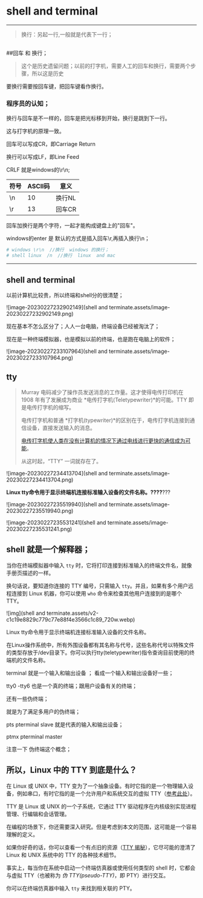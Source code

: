 # shell and terminal

---

>换行：另起一行,一般就是代表下一行；  
>
>





## 

##回车 和 换行；

>这个是历史遗留问题；以前的打字机，需要人工的回车和换行，需要两个步骤，所以这是历史

要换行需要按回车键，把回车键看作换行。

### 程序员的认知；

换行与回车是不一样的，回车是把光标移到开始，换行是跳到下一行。

这与打字机的原理一致。

回车可以写成CR，即Carriage Return

换行可以写成LF，即Line Feed

CRLF 就是windows的\r\n;

| 符号 | ASCII码 | 意义   |
| ---- | ------- | ------ |
| \n   | 10      | 换行NL |
| \r   | 13      | 回车CR |

回车加换行是两个字符，一起才能构成键盘上的"回车"。

windows的enter 是  默认的方式是插入回车\r,再插入换行\n； 

```php
# windows \r\n  //换行  windows 的换行；
# shell linux  /n  //换行  linux  and mac
```



---



## shell and terminal



以前计算机比较贵，所以终端和shell分的很清楚；

![image-20230227232902149](shell and terminate.assets/image-20230227232902149.png)

现在基本不怎么区分了；人人一台电脑，终端设备已经被淘汰了；

现在是一种终端模拟器，也是模拟以前的终端，也是跑在电脑上的软件；

![image-20230227233107964](shell and terminate.assets/image-20230227233107964.png)



## tty

>Murray 电码减少了操作员发送消息的工作量。这才使得电传打印机在 1908 年有了发展成为商业 *电传打字机(Teletypewriter)*的可能。TTY 即是电传打字机的缩写。
>
>电传打字机和普通 *打字机(typewriter)*的区别在于，电传打字机连接到通信设备，直接发送输入的消息。
>
>[电传打字机使人类在没有计算机的情况下通过电线进行更快的通信成为可能](https://link.zhihu.com/?target=https%3A//en.wikipedia.org/wiki/Teletype_Corporation%23/media/File%3AWhat-is-teletype.jpg)。
>
>从这时起，“TTY” 一词就存在了。



![image-20230227234413704](shell and terminate.assets/image-20230227234413704.png)





**Linux tty命令用于显示终端机连接标准输入设备的文件名称。????**???

![image-20230227235519940](shell and terminate.assets/image-20230227235519940.png)

![image-20230227235531241](shell and terminate.assets/image-20230227235531241.png)

## shell  就是一个解释器；



当你在终端模拟器中输入 `tty` 时，它将打印连接到标准输入的终端文件名，就像手册页描述的一样。



换句话说，要知道你连接的 TTY 编号，只需输入 `tty`。并且，如果有多个用户远程连接到 Linux 机器，你可以使用 `who` 命令来检查其他用户连接到的是哪个 TTY。

![img](shell and terminate.assets/v2-c1c19e8829c779c77e88f4e3566c1c89_720w.webp)

Linux tty命令用于显示终端机连接标准输入设备的文件名称。

在Linux操作系统中，所有外围设备都有其名称与代号，这些名称代号以特殊文件的类型存放于/dev目录下。你可以执行tty(teletypewriter)指令查询目前使用的终端机的文件名称。

terminal 就是一个输入和输出设备 ； 看成一个输入和输出设备好一些；



 tty0 -tty6 也是一个真的终端；跟用户设备有关的终端；

 还有一些伪终端；

就是为了满足多用户的伪终端；

pts pterminal slave    就是代表的输入和输出设备；

ptmx pterminal master

注意一下 伪终端这个概念；





## 所以，Linux 中的 TTY 到底是什么？

在 Linux 或 UNIX 中，TTY 变为了一个抽象设备。有时它指的是一个物理输入设备，例如串口，有时它指的是一个允许用户和系统交互的虚拟 TTY（[参考此处](https://link.zhihu.com/?target=https%3A//unix.stackexchange.com/questions/4126/what-is-the-exact-difference-between-a-terminal-a-shell-a-tty-and-a-con)）。

TTY 是 Linux 或 UNIX 的一个子系统，它通过 TTY 驱动程序在内核级别实现进程管理、行编辑和会话管理。

在编程的场景下，你还需要深入研究。但是考虑到本文的范围，这可能是一个容易理解的定义。

如果你好奇的话，你可以查看一个有点旧的资源（[TTY 揭秘](https://link.zhihu.com/?target=https%3A//www.linusakesson.net/programming/tty/index.php)），它尽可能的澄清了 Linux 和 UNIX 系统中的 TTY 的各种技术细节。

事实上，每当你在系统中启动一个终端仿真器或使用任何类型的 shell 时，它都会与虚拟 TTY（也被称为 *伪 TTY(pseudo-TTY)*，即 PTY）进行交互。

你可以在终端仿真器中输入 `tty` 来找到相关联的 PTY。